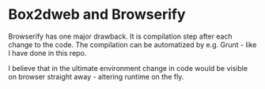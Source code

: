# Box2dweb and Browserify

Browserify has one major drawback. It is compilation step after each change to the code. The compilation can be automatized by e.g. Grunt - like I have done in this repo.

I believe that in the ultimate environment change in code would be visible on browser straight away - altering runtime on the fly.

